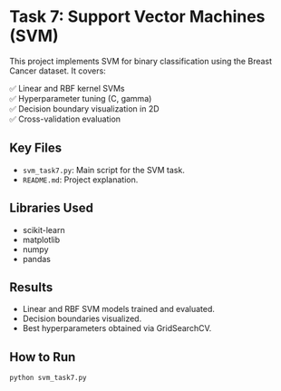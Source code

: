 # Task 7: Support Vector Machines (SVM)

This project implements SVM for binary classification using the Breast Cancer dataset. It covers:

✅ Linear and RBF kernel SVMs  
✅ Hyperparameter tuning (C, gamma)  
✅ Decision boundary visualization in 2D  
✅ Cross-validation evaluation

## Key Files
- `svm_task7.py`: Main script for the SVM task.
- `README.md`: Project explanation.

## Libraries Used
- scikit-learn
- matplotlib
- numpy
- pandas

## Results
- Linear and RBF SVM models trained and evaluated.
- Decision boundaries visualized.
- Best hyperparameters obtained via GridSearchCV.

## How to Run
```bash
python svm_task7.py
